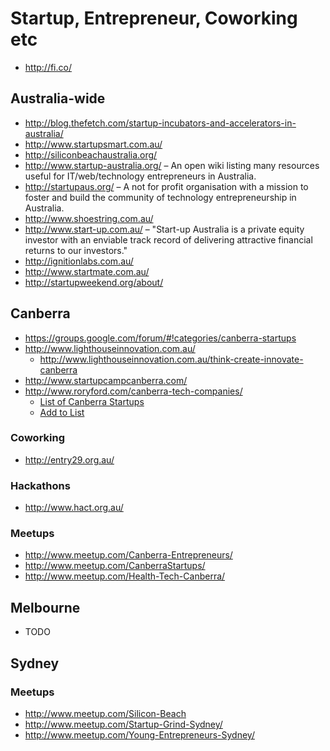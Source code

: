# Startup, Entrepreneur, Coworking etc

* http://fi.co/

## Australia-wide

* http://blog.thefetch.com/startup-incubators-and-accelerators-in-australia/
* http://www.startupsmart.com.au/
* http://siliconbeachaustralia.org/
* http://www.startup-australia.org/ &ndash; An open wiki listing many resources useful for IT/web/technology entrepreneurs in Australia.
* http://startupaus.org/ &ndash; A not for profit organisation with a mission to foster and build the community of technology entrepreneurship in Australia.
* http://www.shoestring.com.au/
* http://www.start-up.com.au/ &ndash; "Start-up Australia is a private equity investor with an enviable track record of delivering attractive financial returns to our investors."
* http://ignitionlabs.com.au/
* http://www.startmate.com.au/
* http://startupweekend.org/about/

## Canberra

* https://groups.google.com/forum/#!categories/canberra-startups
* http://www.lighthouseinnovation.com.au/
  * http://www.lighthouseinnovation.com.au/think-create-innovate-canberra
* http://www.startupcampcanberra.com/
* http://www.roryford.com/canberra-tech-companies/
  * [List of Canberra Startups](https://docs.google.com/spreadsheet/ccc?key=0Aup6eajU4jVpdE5iRi1RMm45dzgzSmhubkNEdEJKNWc&usp=sharing)
  * [Add to List](http://goo.gl/8iHfqy)

### Coworking

* http://entry29.org.au/

### Hackathons

* http://www.hact.org.au/

### Meetups

* http://www.meetup.com/Canberra-Entrepreneurs/
* http://www.meetup.com/CanberraStartups/
* http://www.meetup.com/Health-Tech-Canberra/

## Melbourne

* TODO

## Sydney

### Meetups

* http://www.meetup.com/Silicon-Beach
* http://www.meetup.com/Startup-Grind-Sydney/
* http://www.meetup.com/Young-Entrepreneurs-Sydney/
